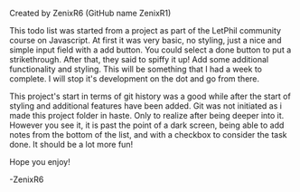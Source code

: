 
Created by ZenixR6 (GitHub name ZenixR1)

This todo list was started from a project as part of the LetPhil community course on Javascript. At first it was very basic, no styling, just a nice and simple input field with a add button. You could select a done button to put a strikethrough. After that, they said to spiffy it up! Add some additional functionality and styling. This will be something that I had a week to complete. I will stop it's development on the dot and go from there.

This project's start in terms of git history was a good while after the start of styling and additional features have been added. Git was not initiated as i made this project folder in haste. Only to realize after being deeper into it. However you see it, it is past the point of a dark screen, being able to add notes from the bottom of the list, and with a checkbox to consider the task done. It should be a lot more fun!

Hope you enjoy!

-ZenixR6